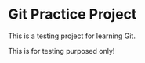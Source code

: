 # Git Practice Project

This is a testing project for learning Git.

This is for testing purposed only!
